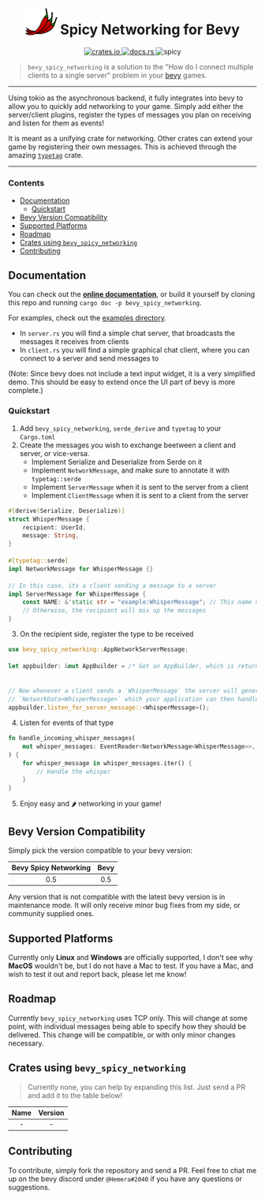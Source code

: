<h1 align="center">
    <img src="assets/spicy_networking_logo.svg" width="64">
    Spicy Networking for Bevy
</h1>

<p align="center">
    <a href="https://crates.io/crates/bevy_spicy_networking">
        <img src="https://img.shields.io/crates/v/bevy_spicy_networking?logo=rust" alt="crates.io">
    </a>
    <a href="https://docs.rs/bevy_spicy_networking">
        <img src="https://docs.rs/bevy_spicy_networking/badge.svg" alt="docs.rs">
    </a>
    <img src="https://img.shields.io/badge/%F0%9F%8C%B6%20Spicy%3F-Yes-red" alt="spicy" />
</p>

> `bevy_spicy_networking` is a solution to the "How do I connect multiple clients to a single server" problem in your [bevy](https://bevyengine.org/) games.

<hr>

Using tokio as the asynchronous backend, it fully integrates into bevy to allow you to quickly add networking to your game.
Simply add either the server/client plugins, register the types of messages you plan on receiving and listen for them as events!

It is meant as a unifying crate for networking. Other crates can extend your game by registering their own messages. This is achieved through the amazing [`typetag`](https://github.com/dtolnay/typetag) crate.

<hr>

### Contents
- [Documentation](#documentation)
  - [Quickstart](#quickstart)
- [Bevy Version Compatibility](#bevy-version-compatibility)
- [Supported Platforms](#supported-platforms)
- [Roadmap](#roadmap)
- [Crates using `bevy_spicy_networking`](#crates-using-bevy_spicy_networking)
- [Contributing](#contributing)


Documentation
-------------

You can check out the [**online documentation**](https://docs.rs/bevy_spicy_networking), or build it yourself by cloning this repo and running `cargo doc -p bevy_spicy_networking`.

For examples, check out the [examples directory](https://github.com/CabbitStudios/bevy_spicy_networking/tree/master/examples).

- In `server.rs` you will find a simple chat server, that broadcasts the messages it receives from clients
- In `client.rs` you will find a simple graphical chat client, where you can connect to a server and send messages to

(Note: Since bevy does not include a text input widget, it is a very simplified demo. This should be easy to extend once the UI part of bevy 
is more complete.)

### Quickstart

1. Add `bevy_spicy_networking`, `serde_derive` and `typetag` to your `Cargo.toml`
2. Create the messages you wish to exchange beetween a client and server, or vice-versa.
    - Implement Serialize and Deserialize from Serde on it
    - Implement `NetworkMessage`, and make sure to annotate it with `typetag::serde`
    - Implement `ServerMessage` when it is sent to the server from a client
    - Implement `ClientMessage` when it is sent to a client from the server

```rust
#[derive(Serialize, Deserialize)]
struct WhisperMessage {
    recipient: UserId,
    message: String,
}

#[typetag::serde]
impl NetworkMessage for WhisperMessage {}

// In this case, its a client sending a message to a server
impl ServerMessage for WhisperMessage {
    const NAME: &'static str = "example:WhisperMessage"; // This name needs to be unique!
    // Otherwise, the recipient will mix up the messages
}
```

3. On the recipient side, register the type to be received

```rust
use bevy_spicy_networking::AppNetworkServerMessage;

let appbuilder: &mut AppBuilder = /* Get an AppBuilder, which is returned by bevy from App::build() */;


// Now whenever a client sends a `WhisperMessage` the server will generate an event of
// `NetworkData<WhisperMessage>` which your application can then handle
appbuilder.listen_for_server_message::<WhisperMessage>();
```

4. Listen for events of that type

```rust
fn handle_incoming_whisper_messages(
    mut whisper_messages: EventReader<NetworkMessage<WhisperMessage>>,
) {
    for whisper_message in whisper_messages.iter() {
        // Handle the whisper
    }
}
```

5. Enjoy easy and 🌶 networking in your game!


Bevy Version Compatibility
--------------------------

Simply pick the version compatible to your bevy version:

| Bevy Spicy Networking | Bevy  |
| :-------------------: | :---: |
|          0.5          |  0.5  |

Any version that is not compatible with the latest bevy version is in maintenance mode.
It will only receive minor bug fixes from my side, or community supplied ones.

Supported Platforms
-------------------

Currently only **Linux** and **Windows** are officially supported, I don't see why **MacOS** wouldn't be, but I do not have a Mac to test. If you have a Mac, and wish to test it out and report back, please let me know!

Roadmap
-------

Currently `bevy_spicy_networking` uses TCP only. This will change at some point, with individual messages being able to specify how they should be delivered. This change will be compatible, or with only minor changes necessary.


Crates using `bevy_spicy_networking`
--------------------

> Currently none, you can help by expanding this list. Just send a PR and add it to the table below!

| Name | Version |
|:----:|:-------:|
|  -   |    -    |

Contributing
------------

To contribute, simply fork the repository and send a PR. Feel free to chat me up on the bevy discord under `@Hemera#2040` if you have any questions or suggestions.
